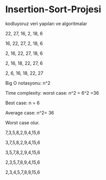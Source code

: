 # Insertion-Sort-Projesi
kodluyoruz veri yapıları ve algoritmalar

22, 27, 16, 2, 18, 6

16, 22, 27, 2, 18, 6

2, 16, 22, 27, 18, 6

2, 16, 18, 22, 27, 6

2, 6, 16, 18, 22, 27

Big O notasyonu: n^2

Time complexity: worst case: n^2 = 6^2 =36

Best case: n = 6

Average case: n^2= 36

Worst case olur.

7,3,5,8,2,9,4,15,6

3,7,5,8,2,9,4,15,6

3,5,7,8,2,9,4,15,6

2,3,5,7,8,9,4,15,6

2,3,4,5,7,8,9,15,6
